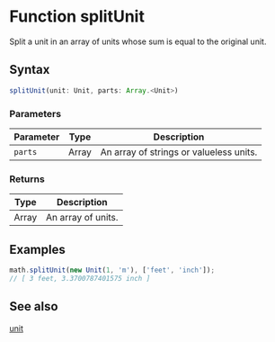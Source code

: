 <!-- Note: This file is automatically generated from source code comments. Changes made in this file will be overridden. -->

# Function splitUnit

Split a unit in an array of units whose sum is equal to the original unit.


## Syntax

```js
splitUnit(unit: Unit, parts: Array.<Unit>)
```

### Parameters

Parameter | Type | Description
--------- | ---- | -----------
`parts` | Array | An array of strings or valueless units.

### Returns

Type | Description
---- | -----------
Array | An array of units.


## Examples

```js
math.splitUnit(new Unit(1, 'm'), ['feet', 'inch']);
// [ 3 feet, 3.3700787401575 inch ]
```


## See also

[unit](unit.md)
